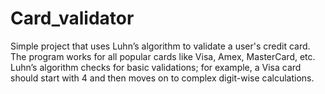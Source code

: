 # Card_validator
Simple project that uses Luhn’s algorithm to validate a user's credit card. 
The program works for all popular cards like Visa, Amex, MasterCard, etc. 
Luhn’s algorithm checks for basic validations; for example, a Visa card should start with 4 and then moves on to complex digit-wise calculations.
